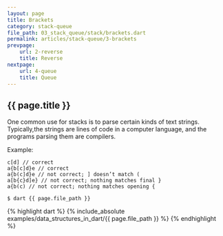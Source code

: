 ```yaml
---
layout: page
title: Brackets
category: stack-queue
file_path: 03_stack_queue/stack/brackets.dart
permalink: articles/stack-queue/3-brackets
prevpage: 
    url: 2-reverse
    title: Reverse
nextpage: 
    url: 4-queue
    title: Queue
---
```


## {{ page.title }}

One common use for stacks is to parse certain kinds of text strings.
Typically,the strings are lines of code in a computer language, and the programs parsing them are compilers.

Example:

```terminal
c[d] // correct
a{b[c]d}e // correct
a{b(c]d}e // not correct; ] doesn’t match (
a[b{c}d]e} // not correct; nothing matches final }
a{b(c) // not correct; nothing matches opening {
```

```terminal
$ dart {{ page.file_path }}
```      


{% highlight dart %}
{% include_absolute examples/data_structures_in_dart/{{ page.file_path }} %}
{% endhighlight %}      
